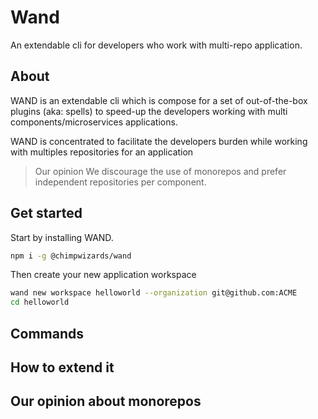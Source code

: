 # Wand

An extendable cli for developers who work with multi-repo application. 

## About

WAND is an extendable cli which is compose for a set of out-of-the-box plugins (aka: spells)  to speed-up the developers working with multi components/microservices applications.

WAND is concentrated to facilitate the developers burden while working with multiples repositories for an application

>Our opinion 
We discourage the use of monorepos and prefer independent repositories per component.

## Get started

Start by installing WAND.

```sh
npm i -g @chimpwizards/wand
```

Then create your new application workspace

```sh
wand new workspace helloworld --organization git@github.com:ACME
cd helloworld
```

## Commands

## How to extend it

## Our opinion about monorepos